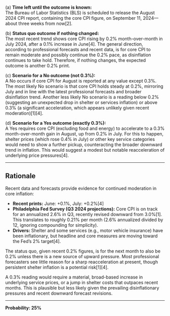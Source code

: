 (a) **Time left until the outcome is known:**  
The Bureau of Labor Statistics (BLS) is scheduled to release the August 2024 CPI report, containing the core CPI figure, on September 11, 2024—about three weeks from now[2].

(b) **Status quo outcome if nothing changed:**  
The most recent trend shows core CPI rising by 0.2% month-over-month in July 2024, after a 0.1% increase in June[4]. The general direction, according to professional forecasts and recent data, is for core CPI to remain moderate and possibly continue the 0.2% pace, as disinflation continues to take hold. Therefore, if nothing changes, the expected outcome is another 0.2% print.

(c) **Scenario for a No outcome (not 0.3%):**  
A No occurs if core CPI for August is reported at any value except 0.3%. The most likely No scenario is that core CPI holds steady at 0.2%, mirroring July and in line with the latest professional forecasts and broader disinflation trend. Another less likely No scenario is a reading below 0.2% (suggesting an unexpected drop in shelter or services inflation) or above 0.3% (a significant acceleration, which appears unlikely given recent moderation)[1][4].

(d) **Scenario for a Yes outcome (exactly 0.3%):**  
A Yes requires core CPI (excluding food and energy) to accelerate to a 0.3% month-over-month gain in August, up from 0.2% in July. For this to happen, shelter prices (which rose 0.4% in July) or other key service categories would need to show a further pickup, counteracting the broader downward trend in inflation. This would suggest a modest but notable reacceleration of underlying price pressures[4].

---

## Rationale

Recent data and forecasts provide evidence for continued moderation in core inflation:

- **Recent prints:** June: +0.1%, July: +0.2%[4]
- **Philadelphia Fed Survey (Q3 2024 projections):** Core CPI is on track for an annualized 2.6% in Q3, recently revised downward from 3.0%[1]. This translates to roughly 0.21% per month (2.6% annualized divided by 12, ignoring compounding for simplicity).
- **Drivers:** Shelter and some services (e.g., motor vehicle insurance) have been inflationary, but headline and core measures are moving toward the Fed’s 2% target[4].

The status quo, given recent 0.2% figures, is for the next month to also be 0.2% unless there is a new source of upward pressure. Most professional forecasters see little reason for a sharp reacceleration at present, though persistent shelter inflation is a potential risk[1][4].

A 0.3% reading would require a material, broad-based increase in underlying service prices, or a jump in shelter costs that outpaces recent months. This is plausible but less likely given the prevailing disinflationary pressures and recent downward forecast revisions.

---

**Probability: 25%**